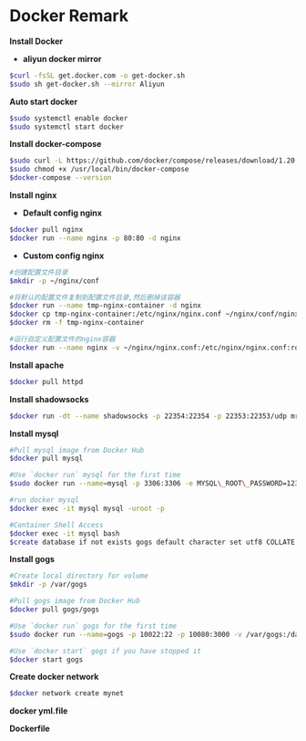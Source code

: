 # Docker Remark

**Install Docker**

- **aliyun docker mirror**
```bash
$curl -fsSL get.docker.com -o get-docker.sh
$sudo sh get-docker.sh --mirror Aliyun
```

**Auto start docker**
```bash
$sudo systemctl enable docker
$sudo systemctl start docker
```

**Install docker-compose**
```bash
$sudo curl -L https://github.com/docker/compose/releases/download/1.20.0/docker-compose-`uname -s`-`uname -m` -o /usr/local/bin/docker-compose
$sudo chmod +x /usr/local/bin/docker-compose
$docker-compose --version
```

**Install nginx**

- **Default config nginx**
```bash
$docker pull nginx
$docker run --name nginx -p 80:80 -d nginx
```

- **Custom config nginx**
```bash
#创建配置文件目录
$mkdir -p ~/nginx/conf

#将默认的配置文件复制到配置文件目录,然后删掉该容器
$docker run --name tmp-nginx-container -d nginx
$docker cp tmp-nginx-container:/etc/nginx/nginx.conf ~/nginx/conf/nginx.conf
$docker rm -f tmp-nginx-container

#运行自定义配置文件的nginx容器
$docker run --name nginx -v ~/nginx/nginx.conf:/etc/nginx/nginx.conf:ro -d -p 8080:80 nginx
```

**Install apache**
```bash
$docker pull httpd
```

**Install shadowsocks**
```bash
$docker run -dt --name shadowsocks -p 22354:22354 -p 22353:22353/udp mritd/shadowsocks -m "ss-server" -s "-s 0.0.0.0 -p 22354 -m chacha20-ietf -k 密码 --fast-open" -x -e "kcpserver" -k "-t 127.0.0.1:22354 -l :22353 -mode fast2 -dscp 46 -mtu 1350 -crypt salsa20 -datashard 7 -parityshard 3 -interval 10 -key kcp密码"
```

**Install mysql**
```bash
#Pull mysql image from Docker Hub
$docker pull mysql

#Use `docker run` mysql for the first time
$sudo docker run --name=mysql -p 3306:3306 -e MYSQL\_ROOT\_PASSWORD=123456 -d mysql --net mynet

#run docker mysql
$docker exec -it mysql mysql -uroot -p

#Container Shell Access
$docker exec -it mysql bash
$create database if not exists gogs default character set utf8 COLLATE utf8_general_ci
```

**Install gogs**
```bash
#Create local directory for volume
$mkdir -p /var/gogs

#Pull gogs image from Docker Hub
$docker pull gogs/gogs

#Use `docker run` gogs for the first time
$sudo docker run --name=gogs -p 10022:22 -p 10080:3000 -v /var/gogs:/data -d gogs/gogs --net mynet

#Use `docker start` gogs if you have stopped it
$docker start gogs
```

**Create docker network**
```bash
$docker network create mynet
```

**docker yml.file**

**Dockerfile**
